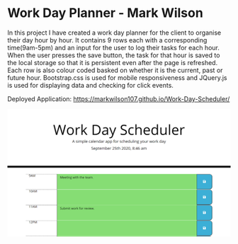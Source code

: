 # Work Day Planner - Mark Wilson
In this project I have created a work day planner for the client to organise their day hour by hour. It contains 9 rows each with a corresponding time(9am-5pm) and an input for the user to log their tasks for each hour. When the user presses the save button, the task for that hour is saved to the local storage so that it is persistent even after the page is refreshed.
Each row is also colour coded basked on whether it is the current, past or future hour.
Bootstrap.css is used for mobile responsiveness and JQuery.js is used for displaying data and checking for click events.

Deployed Application: https://markwilson107.github.io/Work-Day-Scheduler/

![Image of Application](https://github.com/markwilson107/Work-Day-Scheduler/blob/master/assets/Deployed%20Application.png)